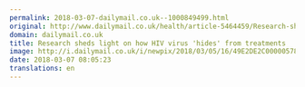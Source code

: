 ```yaml
---
permalink: 2018-03-07-dailymail.co.uk--1000849499.html
original: http://www.dailymail.co.uk/health/article-5464459/Research-sheds-light-HIV-virus-hides-treatments.html?ITO=1490&ns_mchannel=rss&ns_campaign=1490
domain: dailymail.co.uk
title: Research sheds light on how HIV virus 'hides' from treatments
image: http://i.dailymail.co.uk/i/newpix/2018/03/05/16/49E2DE2C00000578-0-image-a-54_1520265877569.jpg
date: 2018-03-07 08:05:23
translations: en
---
```


